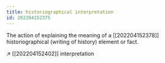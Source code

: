 ```yaml
---
title: historiographical interpretation
id: 202204152375
---
```


The action of explaining the meaning of a [[202204152378]] historiographical (writing of history) element or fact.

↗ [[202204152402]] interpretation

